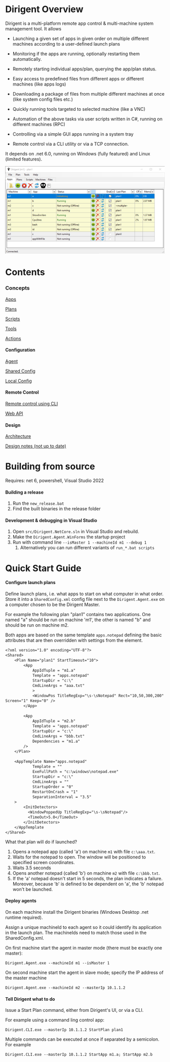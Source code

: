 # Dirigent Overview

Dirigent is a multi-platform remote app control & multi-machine system management tool. It allows

* Launching a given set of apps in given order on multiple different machines according to a user-defined launch plans
* Monitoring if the apps are running, optionally restarting them automatically.
* Remotely starting individual apps/plan, querying the app/plan status.
* Easy access to predefined files from different apps or different machines (like apps logs)
* Downloading a package of files from multiple different machines at once (like system config files etc.)
* Quickly running tools targeted to selected machine (like a VNC)

* Automation of the above tasks via user scripts written in C#, running on different machines (RPC)
* Controlling via a simple GUI apps running in a system tray
* Remote control via a CLI utility or via a TCP connection.



It depends on .net 6.0, running on Windows (fully featured) and Linux (limited features).



![dirigent-agent](docs/dirigent-agent.png)

# Contents

### Concepts

[Apps](docs/Apps.md)

[Plans](docs/Plans.md)

[Scripts](docs/Scripts.md)

[Tools](docs/Tools.md)

[Actions](docs/Actions.md)

#### Configuration

[Agent](docs/Agent.md)

[Shared Config](docs/SharedConfig.md)

[Local Config](docs/LocalConfig.md)

#### Remote Control

[Remote control using CLI](docs/CLI.md)

[Web API](docs/HTTP.md)

#### Design

[Architecture](docs/Architecture.md)

[Design notes (not up to date)](docs/Design-notes.md)

# Building from source

Requires: net 6, powershell, Visual Studio 2022

#### Building a release

1. Run the `new_release.bat`
2. Find the built binaries in the release folder

#### Development & debugging in Visual Studio

1. Open `src/Dirigent.NetCore.sln` in Visual Studio and rebuild.
2. Make the `Dirigent.Agent.WinForms` the startup project
3. Run with command line `--isMaster 1 --machineId m1 --debug 1`
   1. Alternatively you can run different variants of `run_*.bat scripts`

# Quick Start Guide

#### Configure launch plans

Define launch plans, i.e. what apps to start on what computer in what order. Store it into a `SharedConfig.xml` config file next to the `Dirigent.Agent.exe` on a computer chosen to be the Dirigent Master.

For example the following plan "plan1" contains two applications. One named "a" should be run  on machine 'm1', the other is named "b" and should be run on machine m2.

Both apps are based on the same template `apps.notepad` defining the basic attributes that are then overridden with settings from the <App /> element.

    <?xml version="1.0" encoding="UTF-8"?>
    <Shared>
        <Plan Name="plan1" StartTimeout="10">
            <App
                AppIdTuple = "m1.a"
                Template = "apps.notepad"
                StartupDir = "c:\"
                CmdLineArgs = "aaa.txt"
                >
                <WindowPos TitleRegExp="\s-\sNotepad" Rect="10,50,300,200" Screen="1" Keep="0" />
            </App>
    
            <App
                AppIdTuple = "m2.b"
                Template = "apps.notepad"
                StartupDir = "c:\"
                CmdLineArgs = "bbb.txt"
                Dependencies = "m1.a"
            />
        </Plan>
    
        <AppTemplate Name="apps.notepad"
                Template = ""
                ExeFullPath = "c:\windows\notepad.exe"
                StartupDir = "c:\"
                CmdLineArgs = ""
                StartupOrder = "0"
                RestartOnCrash = "1"
                SeparationInterval = "3.5"
        >
            <InitDetectors>
              <WindowPoppedUp TitleRegExp="\s-\sNotepad"/>
              <TimeOut>5.0</TimeOut>
            </InitDetectors>
        </AppTemplate
    </Shared>

What that plan will do if launched?

1. Opens a notepad app (called 'a') on machine `m1` with file `c:\aaa.txt`. 
2. Waits for the notepad to open. The window will be positioned to specified screen coordinates.
3. Waits 3.5 seconds
4. Opens another notepad (called 'b') on machine `m2` with file `c:\bbb.txt`.
5. If the 'a' notepad doesn't start in 5 seconds, the plan indicates a failure. Moreover, because 'b' is defined to be dependent on 'a', the 'b' notepad won't be launched.

#### Deploy agents

On each machine install the Dirigent binaries (Windows Desktop .net runtime required).

Assign a unique machineId to each agent so it could identify its application in the launch plan. The machineIds need to match those used in the SharedConfig.xml.

On first machine start the agent in master mode (there must be exactly one master):

    Dirigent.Agent.exe --machineId m1 --isMaster 1

On second machine start the agent in slave mode; specify the IP address of the master machine

    Dirigent.Agent.exe --machineId m2 --masterIp 10.1.1.2

#### Tell Dirigent what to do

Issue a Start Plan command, either from Dirigent's UI, or via a CLI.

For example using a command ling control app:

    Dirigent.CLI.exe --masterIp 10.1.1.2 StartPlan plan1

Multiple commands can be executed at once if separated by a semicolon. For example  

    Dirigent.CLI.exe --masterIp 10.1.1.2 StartApp m1.a; StartApp m2.b









